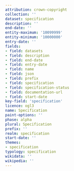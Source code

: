 ```yaml
---
attribution: crown-copyright
collection: ''
dataset: specification
description: ''
end-date: ''
entity-maximum: '10099999'
entity-minimum: '10000000'
entry-date: ''
fields:
- field: datasets
- field: description
- field: end-date
- field: entry-date
- field: name
- field: json
- field: prefix
- field: specification
- field: specification-status
- field: documentation-url
- field: start-date
key-field: 'specification'
licence: ogl3
name: Specification
paint-options: ''
phase: alpha
plural: Specification
prefix: ''
realm: specification
start-date: ''
themes:
- specification
typology: specification
wikidata: ''
wikipedia: ''
---
```

